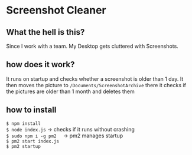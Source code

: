 # Screenshot Cleaner

## What the hell is this?
Since I work with a team. My Desktop gets cluttered with Screenshots.

## how does it work?
It runs on startup and checks whether a screenshot is older than 1 day. It then moves the picture to  `/Documents/ScreenshotArchive` there it checks if the pictures are older than 1 month and deletes them

## how to install
`$ npm install `<br />
`$ node index.js` -> checks if it runs without crashing <br />
`$ sudo npm i -g pm2  ` -> pm2 manages startup <br />
`$ pm2 start index.js`<br />
`$ pm2 startup`
 